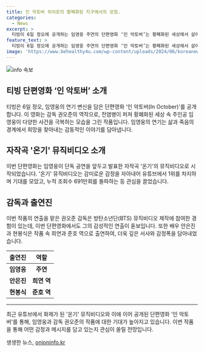 ```yaml
---
title: 인 악토버 히어로의 황폐화된 지구에서의 모험.
categories:
  - News
excerpt: >
  티빙이 6일 정오에 공개하는 임영웅 주연의 단편영화 ‘인 악토버’는 황폐화된 세상에서 살아남은 주인공의 이야기를 그린다. 임영웅의 연기 변신과 함께 자작곡 ‘온기’의 뮤직비디오도 주목받고 있으며, 감독 권오준의 감성적인 연출과 배우 안은진, 현봉식의 연기가 특히 눈에 띈다. 영화 속 인물들의 감정과 서사가 예고되면서 기대감이 높아지고 있다.
feature_text: >
  티빙이 6일 정오에 공개하는 임영웅 주연의 단편영화 ‘인 악토버’는 황폐화된 세상에서 살아남은 주인공의 이야기를 그린다. 임영웅의 연기 변신과 함께 자작곡 ‘온기’의 뮤직비디오도 주목받고 있으며, 감독 권오준의 감성적인 연출과 배우 안은진, 현봉식의 연기가 특히 눈에 띈다. 영화 속 인물들의 감정과 서사가 예고되면서 기대감이 높아지고 있다.
image: 'https://www.behealthy4u.com/wp-content/uploads/2024/06/koreanews.jpg'
---
```


<p><img src="https://www.behealthy4u.com/wp-content/uploads/2024/06/koreanews.jpg" alt="info 속보" /></p>

<h2 data-ke-size="size26">티빙 단편영화 ‘인 악토버’ 소개</h2>

<p data-ke-size="size16">티빙은 6일 정오, 임영웅의 연기 변신을 담은 단편영화 '인 악토버(In October)'를 공개합니다. 이 영화는 감독 권오준의 역작으로, 전염병이 퍼져 황폐화된 세상 속 주인공 임영웅이 다양한 사건을 극복하는 모습을 그린 작품입니다. 임영웅의 연기는 삶과 죽음의 경계에서 희망을 찾아내는 감동적인 이야기를 담아냅니다.</p>

<h2 data-ke-size="size26">자작곡 '온기' 뮤직비디오 소개</h2>

<p data-ke-size="size16">이번 단편영화는 임영웅이 단독 공연을 앞두고 발표한 자작곡 '온기'의 뮤직비디오로 시작되었습니다. '온기' 뮤직비디오는 감미로운 감정을 자아내어 유튜브에서 1위를 차지하며 기대를 모았고, 누적 조회수 691만회를 돌파하는 등 관심을 끌었습니다.</p>

<h2 data-ke-size="size26">감독과 출연진</h2>

<p data-ke-size="size16">이번 작품의 연출을 맡은 권오준 감독은 방탄소년단(BTS) 뮤직비디오 제작에 참여한 경험이 있는데, 이번 단편영화에서도 그의 감성적인 연출이 돋보입니다. 또한 배우 안은진과 현봉식은 작품 속 희연과 준호 역으로 출연하여, 더욱 깊은 서사와 감정폭을 담아내었습니다.</p>

<table>
    <thead>
        <tr>
            <th scope="col">출연진</th>
            <th scope="col">역할</th>
        </tr>
    </thead>
    <tbody>
        <tr>
            <td style="text-align: center; height: 17px;"><b>임영웅</b></td>
            <td style="text-align: center; height: 17px;"><b>주연</b></td>
        </tr>
        <tr>
            <td style="text-align: center; height: 17px;"><b>안은진</b></td>
            <td style="text-align: center; height: 17px;"><b>희연 역</b></td>
        </tr>
        <tr>
            <td style="text-align: center; height: 17px;"><b>현봉식</b></td>
            <td style="text-align: center; height: 17px;"><b>준호 역</b></td>
        </tr>
    </tbody>
</table>

<hr>

<p data-ke-size="size16">최근 유튜브에서 화제가 된 '온기' 뮤직비디오와 이에 이어 공개된 단편영화 '인 악토버'를 통해, 임영웅과 감독 권오준의 작품에 대한 기대가 높아지고 있습니다. 이번 작품을 통해 어떤 감정과 메시지를 담고 있는지 관심이 쏠릴 전망입니다.</p>
생생한 뉴스, <a href="https://onioninfo.kr" rel="dofollow">onioninfo.kr</a>


